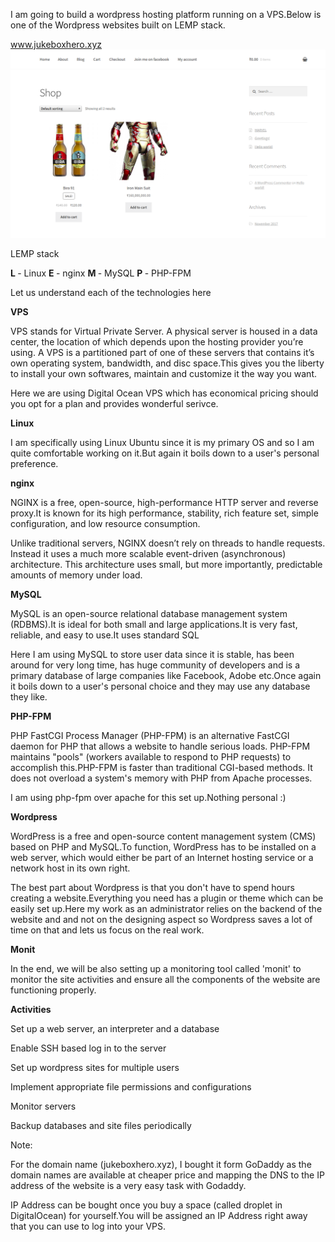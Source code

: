 I am going to build a wordpress hosting platform running on a VPS.Below is one of the Wordpress websites built on LEMP stack.

www.jukeboxhero.xyz
![Alt text](https://github.com/Souvikray/Wordpress-on-LEMP-stack/blob/master/screenshot1.png?raw=true "Optional Title")

LEMP stack

<b> L </b> - Linux  <b>  E </b> - nginx  <b>  M </b> - MySQL  <b>  P </b> - PHP-FPM

Let us understand each of the technologies here

<b> VPS </b>

VPS stands for Virtual Private Server. A physical server is housed in a data center, the location of which depends upon the hosting provider you’re using. A VPS is a partitioned part of one of these servers that contains it’s own operating system, bandwidth, and disc space.This gives you the liberty to install your own softwares, maintain and customize it the way you want.

Here we are using Digital Ocean VPS which has economical pricing should you opt for a plan and provides wonderful serivce.

<b> Linux </b>

I am specifically using Linux Ubuntu since it is my primary OS and so I am quite comfortable working on it.But again it boils down to a user's personal preference.

<b> nginx </b>

NGINX is a free, open-source, high-performance HTTP server and reverse proxy.It is known for its high performance, stability, rich feature set, simple configuration, and low resource consumption.

Unlike traditional servers, NGINX doesn’t rely on threads to handle requests. Instead it uses a much more scalable event-driven (asynchronous) architecture. This architecture uses small, but more importantly, predictable amounts of memory under load.

<b> MySQL </b>

MySQL is an open-source relational database management system (RDBMS).It is ideal for both small and large applications.It is very fast, reliable, and easy to use.It uses standard SQL

Here I am using MySQL to store user data since it is stable, has been around for very long time, has huge community of developers and is a primary database of large companies like Facebook, Adobe etc.Once again it boils down to a user's personal choice and they may use any database they like.

<b> PHP-FPM </b>

PHP FastCGI Process Manager (PHP-FPM) is an alternative FastCGI daemon for PHP that allows a website to handle serious loads. PHP-FPM maintains "pools" (workers available to respond to PHP requests) to accomplish this.PHP-FPM is faster than traditional CGI-based methods. It does not overload a system's memory with PHP from Apache processes.

I am using php-fpm over apache for this set up.Nothing personal :)

<b> Wordpress </b>

WordPress is a free and open-source content management system (CMS) based on PHP and MySQL.To function, WordPress has to be installed on a web server, which would either be part of an Internet hosting service or a network host in its own right.

The best part about Wordpress is that you don't have to spend hours creating a website.Everything you need has a plugin or theme which can be easily set up.Here my work as an administrator relies on the backend of the website and and not on the designing aspect so Wordpress saves a lot of time on that and lets us focus on the real work.

<b> Monit </b>

In the end, we will be also setting up a monitoring tool called 'monit' to monitor the site activities and ensure all the components of the website are functioning properly.

<b> Activities </b>

Set up a web server, an interpreter and a database
  
Enable SSH based log in to the server  
  
Set up wordpress sites for multiple users
  
Implement appropriate file permissions and configurations
  
Monitor servers
  
Backup databases and site files periodically  

Note:

For the domain name (jukeboxhero.xyz), I bought it form GoDaddy as the domain names are available at cheaper price and mapping the DNS to the IP address of the website is a very easy task with Godaddy.

IP Address can be bought once you buy a space (called droplet in DigitalOcean) for yourself.You will be assigned an IP Address right away that you can use to log into your VPS.



